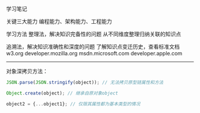 学习笔记

关键三大能力
编程能力、架构能力、工程能力

学习方法
整理法，解决知识完备性的问题
从不同维度整理归纳关联的知识点

追溯法，解决知识准确性和深度的问题
了解知识点变迁历史，查看标准文档
w3.org
developer.mozilla.org
msdn.microsoft.com
developer.apple.com

---
对象深拷贝方法：
```js
JSON.parse(JSON.stringify(object)); // 无法拷贝原型链属性和方法

Object.create(object); // 继承自原对象object

object2 = {...object1}; // 仅限其属性都为基本类型的情况
```